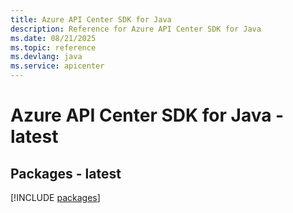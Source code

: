 ```yaml
---
title: Azure API Center SDK for Java
description: Reference for Azure API Center SDK for Java
ms.date: 08/21/2025
ms.topic: reference
ms.devlang: java
ms.service: apicenter
---
```

# Azure API Center SDK for Java - latest
## Packages - latest
[!INCLUDE [packages](api-center-index.md)]